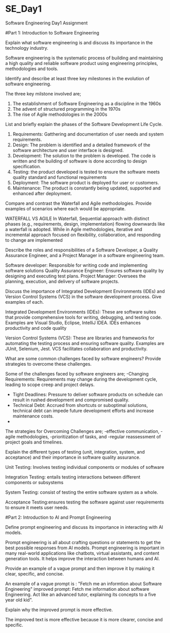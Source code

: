 # SE_Day1
Software Engineering Day1 Assignment

#Part 1: Introduction to Software Engineering

Explain what software engineering is and discuss its importance in the technology industry.

Software engineering is the systematic process of building and maintaining a high quality and reliable software product using engineering principles, methodologies and tools. 

Identify and describe at least three key milestones in the evolution of software engineering.

The three key milstone involved are;
1. The establishment of Software Engineering as a discipline in the 1960s
2. The advent of structured programming in the 1970s
3. The rise of Agile methodologies in the 2000s


List and briefly explain the phases of the Software Development Life Cycle.

1. Requirements: Gatthering and documentation of user needs and system requirements. 
2. Design: The problem is identified and a detailed framework of the software architecture and user interface is designed.
3. Development: The solution to the problem is developed. The code is written and the building of software is done according to design specification.
4. Testing: the product developed is tested to ensure the software meets quality standard and functional requirements
5. Deployment: The software product is deployed for user or customers.
6. Maintenance: The product is constantly being updated, supported and enhanced after deployment.


Compare and contrast the Waterfall and Agile methodologies. Provide examples of scenarios where each would be appropriate.

WATERFALL VS AGILE
In Waterfall, Sequential approach with distinct phases (e.g., requirements, design, implementation) flowing downwards like a waterfall is adopted.
While in Agile methodologies, iterative and incremental approach focused on flexibility, collaboration, and responding to change are implemented

Describe the roles and responsibilities of a Software Developer, a Quality Assurance Engineer, and a Project Manager in a software engineering team.

Software developer: Responsible for writing code and implementing software solutions
Quality Assurance Engineer: Ensures software quality by designing and executing test plans.
Project Manager: Oversees the planning, execution, and delivery of software projects.


Discuss the importance of Integrated Development Environments (IDEs) and Version Control Systems (VCS) in the software development process. Give examples of each.

Integrated Development Environments (IDEs):  These are software suites that provide comprehensive tools for writing, debugging, and testing code. Examples are Visual Studio, Eclipse, IntelliJ IDEA. IDEs enhances productivity and code quality

Version Control Systems (VCS): These are libraries and frameworks for automating the testing process and ensuring software quality. Examples are JUnit, Selenium, Jest. VCS facilitates collaboration and productivity.


What are some common challenges faced by software engineers? Provide strategies to overcome these challenges.

Some of the challenges faced by software engineers are;
  -Changing Requirements: Requirements may change during the development cycle, leading to scope creep and project delays.
  - Tight Deadlines: Pressure to deliver software products on schedule can result in rushed development and compromised quality.
  - Technical Debt: Accrued from shortcuts or suboptimal solutions, technical debt can impede future development efforts and increase maintenance costs.
  - 
The strategies for Overcoming Challenges are;
-effective communication,
-agile methodologies,
-prioritization of tasks, and
-regular reassessment of project goals and timelines.



Explain the different types of testing (unit, integration, system, and acceptance) and their importance in software quality assurance.

Unit Testing: Involves testing individual components or modules of software

Integration Testing: entails testing interactions between different components or subsystems

System Testing: consist of  testing the entire software system as a whole.

Acceptance Testing:ensures testing the software against user requirements to ensure it meets user needs.



#Part 2: Introduction to AI and Prompt Engineering


Define prompt engineering and discuss its importance in interacting with AI models.

Prompt engineering is all about crafting questions or statements to get the best possible responses from AI models. 
Prompt engineering is important in many real-world applications like chatbots, virtual assistants, and content generation tools. 
It helps improve the interaction between humans and AI.



Provide an example of a vague prompt and then improve it by making it clear, specific, and concise. 

An example of a vague prompt is : "Fetch me an informtion about Software Engineering"
improved prompt: Fetch me information about software Engineering. Act like an advanced tutor, explaining its concepts to a five year old kid".

Explain why the improved prompt is more effective.

The improved text is more effective because it is more clearer, concise and specific.
